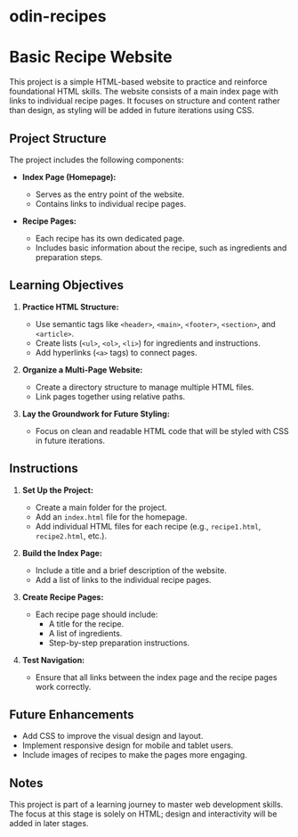 

# odin-recipes
# Basic Recipe Website

This project is a simple HTML-based website to practice and reinforce foundational HTML skills. The website consists of a main index page with links to individual recipe pages. It focuses on structure and content rather than design, as styling will be added in future iterations using CSS.

## Project Structure

The project includes the following components:

- **Index Page (Homepage):**
  - Serves as the entry point of the website.
  - Contains links to individual recipe pages.

- **Recipe Pages:**
  - Each recipe has its own dedicated page.
  - Includes basic information about the recipe, such as ingredients and preparation steps.

## Learning Objectives

1. **Practice HTML Structure:**
   - Use semantic tags like `<header>`, `<main>`, `<footer>`, `<section>`, and `<article>`.
   - Create lists (`<ul>`, `<ol>`, `<li>`) for ingredients and instructions.
   - Add hyperlinks (`<a>` tags) to connect pages.

2. **Organize a Multi-Page Website:**
   - Create a directory structure to manage multiple HTML files.
   - Link pages together using relative paths.

3. **Lay the Groundwork for Future Styling:**
   - Focus on clean and readable HTML code that will be styled with CSS in future iterations.

## Instructions

1. **Set Up the Project:**
   - Create a main folder for the project.
   - Add an `index.html` file for the homepage.
   - Add individual HTML files for each recipe (e.g., `recipe1.html`, `recipe2.html`, etc.).

2. **Build the Index Page:**
   - Include a title and a brief description of the website.
   - Add a list of links to the individual recipe pages.

3. **Create Recipe Pages:**
   - Each recipe page should include:
     - A title for the recipe.
     - A list of ingredients.
     - Step-by-step preparation instructions.

4. **Test Navigation:**
   - Ensure that all links between the index page and the recipe pages work correctly.

## Future Enhancements

- Add CSS to improve the visual design and layout.
- Implement responsive design for mobile and tablet users.
- Include images of recipes to make the pages more engaging.

## Notes

This project is part of a learning journey to master web development skills. The focus at this stage is solely on HTML; design and interactivity will be added in later stages.

